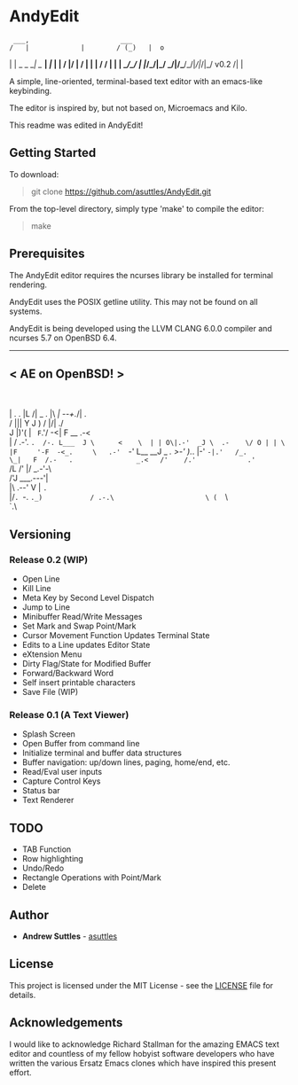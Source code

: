 # AndyEdit


     ___,                       ___
    /   |             |        / (_)   |  o
   |    |   _  _    __|        \__   __|    _|_
   |    |  / |/ |  /  |  |   | /    /  |  |  |
    \__/\_/  |  |_/\_/|_/ \_/|/\___/\_/|_/|_/|_/   v0.2
                             /|
                             \|

A simple, line-oriented, terminal-based text editor with an emacs-like keybinding.

The editor is inspired by, but not based on, Microemacs and Kilo.

This readme was edited in AndyEdit!

## Getting Started

To download:

> git clone https://github.com/asuttles/AndyEdit.git


From the top-level directory, simply type 'make' to compile the editor:

> make


## Prerequisites

The AndyEdit editor requires the ncurses library be installed for terminal rendering.

AndyEdit uses the POSIX getline utility.  This may not be found on all systems.

AndyEdit is being developed using the LLVM CLANG 6.0.0 compiler and ncurses 5.7 on OpenBSD 6.4.

 ________________ 
< AE on OpenBSD! >
  --------------- 
   \
    \
               |    . 
           .   |L  /|
       _ . |\ _| \--+._/| .  
      / ||\| Y J  )   / |/| ./    
     J  |)'( |        ` F`.'/
   -<|  F         __     .-<    
     | /       .-'. `.  /-. L___ 
     J \      <    \  | | O\|.-' 
   _J \  .-    \/ O | | \  |F    
  '-F  -<_.     \   .-'  `-' L__ 
 __J  _   _.     >-'  )._.   |-' 
 `-|.'   /_.           \_|   F 
   /.-   .                _.<  
  /'    /.'             .'  `\
   /L  /'   |/      _.-'-\      
  /'J       ___.---'\|             
    |\  .--' V  | `. `          
    |/`. `-.     `._)           
       / .-.\                      
       \ (  `\                  
        `.\                     


## Versioning

### Release 0.2 (WIP)
  - Open Line
  - Kill Line
  - Meta Key by Second Level Dispatch
  - Jump to Line 
  - Minibuffer Read/Write Messages
  - Set Mark and Swap Point/Mark
  - Cursor Movement Function Updates Terminal State
  - Edits to a Line updates Editor State
  - eXtension Menu
  - Dirty Flag/State for Modified Buffer
  - Forward/Backward Word
  - Self insert printable characters
  - Save File (WIP)

### Release 0.1 (A Text Viewer)
  - Splash Screen
  - Open Buffer from command line
  - Initialize terminal and buffer data structures
  - Buffer navigation: up/down lines, paging, home/end, etc.
  - Read/Eval user inputs
  - Capture Control Keys
  - Status bar
  - Text Renderer
  

## TODO
   - TAB Function
   - Row highlighting
   - Undo/Redo
   - Rectangle Operations with Point/Mark
   - Delete 

## Author

* **Andrew Suttles** - [asuttles](https://github.com/asuttles)

## License

This project is licensed under the MIT License - see the [LICENSE](LICENSE) file for details.

## Acknowledgements

I would like to acknowledge Richard Stallman for the amazing EMACS text editor and countless of my fellow hobyist software developers who have written the various Ersatz Emacs clones which have inspired this present effort.

